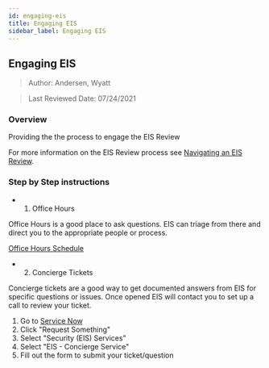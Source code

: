 ```yaml
---
id: engaging-eis
title: Engaging EIS
sidebar_label: Engaging EIS
---
```


## Engaging EIS

> Author: Andersen, Wyatt

> Last Reviewed Date: 07/24/2021

### Overview

Providing the the process to engage the EIS Review

For more information on the EIS Review process see [Navigating an EIS Review](navigating-an-eis-review.md).

### Step by Step instructions

* 1. Office Hours

Office Hours is a good place to ask questions. EIS can triage from there and direct you to the appropriate people or process. 

[Office Hours Schedule](https://cloud.optum.com/docs/intro/community/#health-care-cloud-office-hours)

* 2. Concierge Tickets

Concierge tickets are a good way to get documented answers from EIS for specific questions or issues. Once opened EIS will contact you to set up a call to review your ticket.  

1. Go to [Service Now](https://optum.service-now.com/itss2/) 
2. Click "Request Something" 
3. Select "Security (EIS) Services" 
4. Select "EIS - Concierge Service" 
5. Fill out the form to submit your ticket/question
